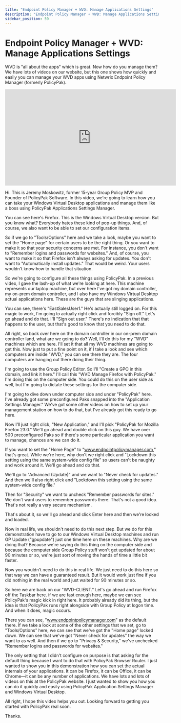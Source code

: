 ```yaml
---
title: "Endpoint Policy Manager + WVD: Manage Applications Settings"
description: "Endpoint Policy Manager + WVD: Manage Applications Settings"
sidebar_position: 50
---
```


# Endpoint Policy Manager + WVD: Manage Applications Settings

WVD is "all about the apps" which is great. Now how do you manage them? We have lots of videos on
our website, but this one shows how quickly and easily you can manage your WVD apps using Netwrix
Endpoint Policy Manager (formerly PolicyPak).

<iframe width="560" height="315" src="https://www.youtube.com/embed/JBBOS6oImFw" title="Endpoint Policy Manager + WVD: Manage Applications Settings" frameborder="0" allow="accelerometer; autoplay; clipboard-write; encrypted-media; gyroscope; picture-in-picture; web-share" referrerpolicy="strict-origin-when-cross-origin" allowfullscreen="1"></iframe>

Hi. This is Jeremy Moskowitz, former 15-year Group Policy MVP and Founder of PolicyPak Software. In
this video, we're going to learn how you can take your Windows Virtual Desktop applications and
manage them like a boss using PolicyPak Applications Settings Manager.

You can see here's Firefox. This is the Windows Virtual Desktop version. But you know what?
Everybody hates these kind of pop-up things. And, of course, we also want to be able to set our
configuration items.

So if we go to "Tools/Options" here and we take a look, maybe you want to set the "Home page" for
certain users to be the right thing. Or you want to make it so that your security concerns are met.
For instance, you don't want to "Remember logins and passwords for websites." And, of course, you
want to make it so that Firefox isn't always asking for updates. You don't want to "Automatically
install updates." That would be weird. Your users wouldn't know how to handle that situation.

So we're going to configure all these things using PolicyPak. In a previous video, I gave the
lash-up of what we're looking at here. This machine represents our laptop machine, but over here
I've got my domain controller, my on-prem domain controller, and I also have my Windows Virtual
Desktop actual applications here. These are the guys that are slinging applications.

You can see, there's "EastSalesUser1." He's actually still logged on. For this magic to work, I'm
going to actually right click and forcibly "Sign off." Let's go ahead and do that. I'll "Sign out
user." There's no indication that that happens to the user, but that's good to know that you need to
do that.

All right, so back over here on the domain controller in our on-prem domain controller land, what
are we going to do? Well, I'll do this for my "WVD" machines which are here. I'll set it that all my
WVD machines are going to get this. Now just to put a fine point on it, if I take a look and see
which computers are inside "WVD," you can see there they are. The four computers are hanging out
there doing their thing.

I'm going to use the Group Policy Editor. So I'll "Create a GPO in this domain, and link it here."
I'll call this "WVD Manage Firefox with PolicyPak." I'm doing this on the computer side. You could
do this on the user side as well, but I'm going to dictate these settings for the computer side.

I'm going to dive down under computer side and under "PolicyPak" here. I've already got some
preconfigured Paks snapped into the "Application Settings Manager." We've got some other videos on
how to set up your management station on how to do that, but I've already got this ready to go here.

Now I'll just right click, "New Application," and I'll pick "PolicyPak for Mozilla Firefox 23.0."
We'll go ahead and double click on this guy. We have over 500 preconfigured Paks so if there's some
particular application you want to manage, chances are we can do it.

If you want to set the "Home Page" to "www.endpointpolicymanager.com," that's great. While we're here, why don't
we right click and "Lockdown this setting using the same system-wide config file" so users can't be
naughty and work around it. We'll go ahead and do that.

We'll go to "Advanced (Update)" and we want to "Never check for updates." And then we'll also right
click and "Lockdown this setting using the same system-wide config file."

Then for "Security" we want to uncheck "Remember passwords for sites." We don't want users to
remember passwords there. That's not a good idea. That's not really a very secure mechanism.

That's about it, so we'll go ahead and click Enter here and then we're locked and loaded.

Now in real life, we shouldn't need to do this next step. But we do for this demonstration have to
go to our Windows Virtual Desktop machines and run GP Update ("gpupdate") just one time here on
these machines. Why are we doing that? Because we're saying do this thing on the computer side and
because the computer side Group Policy stuff won't get updated for about 90 minutes or so, we're
just sort of moving the hands of time a little bit faster.

Now you wouldn't need to do this in real life. We just need to do this here so that way we can have
a guaranteed result. But it would work just fine if you did nothing in the real world and just
waited for 90 minutes or so.

So here we are back on our "WVD-CLIENT." Let's go ahead and run Firefox off the Taskbar here. if we
are fast enough here, maybe we can see PolicyPak's magic kick in right here. It probably already did
its thing, but the idea is that PolicyPak runs right alongside with Group Policy at logon time. And
when it does, magic occurs.

There you can see, "www.endpointpolicymanager.com" as the default there. If we take a look at some of the other
settings that we set, go to "Tools/Options" here, we can see that we've got the "Home page" locked
down. We can see that we've got "Never check for updates" the way we want to as well. And then if we
go to "Privacy & Security," we've unchecked "Remember logins and passwords for websites."

The only setting that I didn't configure on purpose is that asking for the default thing because I
want to do that with PolicyPak Browser Router. I just wanted to show you in this demonstration how
you can set the actual internals of your applications. It can be Firefox, it can be Office, it can
be Chrome—it can be any number of applications. We have lots and lots of videos on this at the
PolicyPak website. I just wanted to show you how you can do it quickly and easily using PolicyPak
Application Settings Manager and Windows Virtual Desktop.

All right, I hope this video helps you out. Looking forward to getting you started with PolicyPak
real soon.

Thanks.
